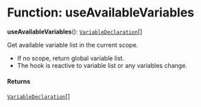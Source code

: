 # Function: useAvailableVariables

**useAvailableVariables**(): [`VariableDeclaration`](/auto-docs/fixed-layout-editor/classes/VariableDeclaration.md)\[]

Get available variable list in the current scope.

* If no scope, return global variable list.
* The hook is reactive to variable list or any variables change.

#### Returns

[`VariableDeclaration`](/auto-docs/fixed-layout-editor/classes/VariableDeclaration.md)\[]
